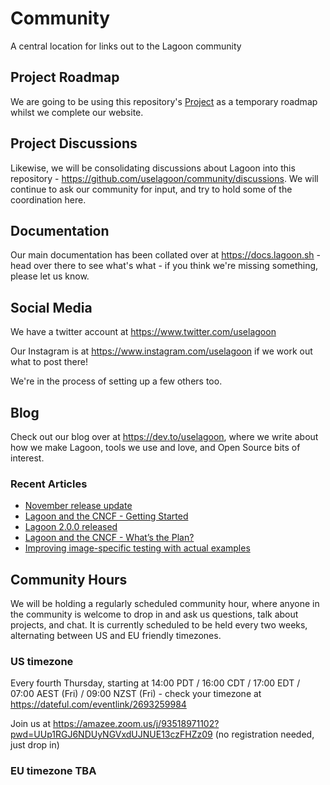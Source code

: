# Community
A central location for links out to the Lagoon community

## Project Roadmap

We are going to be using this repository's [Project](https://github.com/uselagoon/community/projects/1) as a temporary roadmap whilst we complete our website.

## Project Discussions

Likewise, we will be consolidating discussions about Lagoon into this repository - https://github.com/uselagoon/community/discussions.  We will continue to ask our community for input, and try to hold some of the coordination here.

## Documentation

Our main documentation has been collated over at https://docs.lagoon.sh - head over there to see what's what - if you think we're missing something, please let us know.

## Social Media

We have a twitter account at https://www.twitter.com/uselagoon

Our Instagram is at https://www.instagram.com/uselagoon if we work out what to post there!

We're in the process of setting up a few others too.

## Blog

Check out our blog over at https://dev.to/uselagoon, where we write about how we make Lagoon, tools we use and love, and Open Source bits of interest.

### Recent Articles
<!--START_SECTION:devtofeed-->
* [November release update](https:&#x2F;&#x2F;dev.to&#x2F;uselagoon&#x2F;november-release-update-300o)
* [Lagoon and the CNCF - Getting Started](https:&#x2F;&#x2F;dev.to&#x2F;uselagoon&#x2F;lagoon-and-the-cncf-getting-started-5911)
* [Lagoon 2.0.0 released](https:&#x2F;&#x2F;dev.to&#x2F;uselagoon&#x2F;lagoon-2-0-0-released-hil)
* [Lagoon and the CNCF - What’s the Plan?](https:&#x2F;&#x2F;dev.to&#x2F;uselagoon&#x2F;lagoon-and-the-cncf-what-s-the-plan-lk3)
* [Improving image-specific testing with actual examples](https:&#x2F;&#x2F;dev.to&#x2F;uselagoon&#x2F;improving-image-specific-testing-with-actual-examples-2p8p)
<!--END_SECTION:devtofeed-->

## Community Hours

We will be holding a regularly scheduled community hour, where anyone in the community is welcome to drop in and ask us questions, talk about projects, and chat.
It is currently scheduled to be held every two weeks, alternating between US and EU friendly timezones.

### US timezone
Every fourth Thursday, starting at 14:00 PDT / 16:00 CDT / 17:00 EDT / 07:00 AEST (Fri) / 09:00 NZST (Fri) - check your timezone at https://dateful.com/eventlink/2693259984

Join us at https://amazee.zoom.us/j/93518971102?pwd=UUp1RGJ6NDUyNGVxdUJNUE13czFHZz09 (no registration needed, just drop in)

### EU timezone TBA
